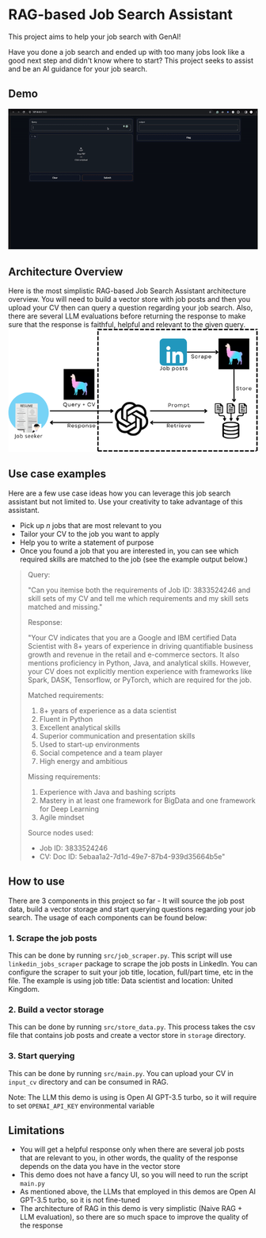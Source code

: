 # RAG-based Job Search Assistant

This project aims to help your job search with GenAI!

Have you done a job search and ended up with too many jobs look like a good next step and didn't know where to start? This project seeks to assist and be an AI guidance for your job search.

## Demo

![Gradio demo](doc/gradio_demo.gif)

## Architecture Overview

Here is the most simplistic RAG-based Job Search Assistant architecture overview.
You will need to build a vector store with job posts and then you upload your CV then can query a question regarding your job search. Also, there are several LLM evaluations before returning the response to make sure that the response is faithful, helpful and relevant to the given query.
![Overview RAG-based job search assistant architecture](doc/overview.png)

## Use case examples

Here are a few use case ideas how you can leverage this job search assistant but not limited to. Use your creativity to take advantage of this assistant.

- Pick up $n$ jobs that are most relevant to you
- Tailor your CV to the job you want to apply
- Help you to write a statement of purpose
- Once you found a job that you are interested in, you can see which required skills are matched to the job (see the example output below.)

>Query:
>
>"Can you itemise both the requirements of Job ID: 3833524246 and skill sets of my CV and tell me which requirements and my skill sets matched and missing."
>
>Response:
>
>"Your CV indicates that you are a Google and IBM certified Data Scientist with 8+ years of experience in driving quantifiable business growth and revenue in the retail and e-commerce sectors. It also mentions proficiency in Python, Java, and analytical skills. However, your CV does not explicitly mention experience with frameworks like Spark, DASK, Tensorflow, or PyTorch, which are required for the job.
>
>Matched requirements:
>
>1. 8+ years of experience as a data scientist
>2. Fluent in Python
>3. Excellent analytical skills
>4. Superior communication and presentation skills
>5. Used to start-up environments
>6. Social competence and a team player
>7. High energy and ambitious
>
>Missing requirements:
>
>1. Experience with Java and bashing scripts
>2. Mastery in at least one framework for BigData and one framework for Deep Learning
>3. Agile mindset
>
>Source nodes used:
>
>- Job ID: 3833524246
>- CV: Doc ID: 5ebaa1a2-7d1d-49e7-87b4-939d35664b5e"

## How to use

There are 3 components in this project so far - It will source the job post data, build a vector storage and start querying questions regarding your job search. The usage of each components can be found below:

### 1. Scrape the job posts

This can be done by running `src/job_scraper.py`. This script will use `linkedin_jobs_scraper` package to scrape the job posts in LinkedIn. You can configure the scraper to suit your job title, location, full/part time, etc in the file. The example is using job title: Data scientist and location: United Kingdom.

### 2. Build a vector storage

This can be done by running `src/store_data.py`. This process takes the csv file that contains job posts and create a vector store in `storage` directory.

### 3. Start querying

This can be done by running `src/main.py`. You can upload your CV in `input_cv` directory and can be consumed in RAG.

Note: The LLM this demo is using is Open AI GPT-3.5 turbo, so it will require to set `OPENAI_API_KEY` environmental variable

## Limitations

- You will get a helpful response only when there are several job posts that are relevant to you, in other words, the quality of the response depends on the data you have in the vector store
- This demo does not have a fancy UI, so you will need to run the script `main.py`
- As mentioned above, the LLMs that employed in this demos are Open AI GPT-3.5 turbo, so it is not fine-tuned
- The architecture of RAG in this demo is very simplistic (Naive RAG + LLM evaluation), so there are so much space to improve the quality of the response
